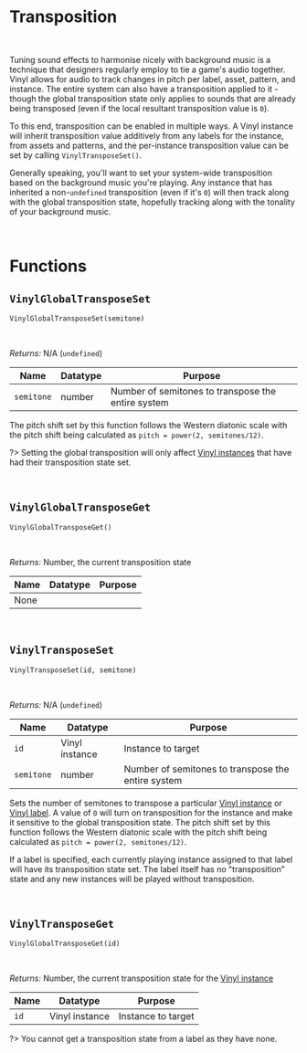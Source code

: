 # Transposition

&nbsp;

Tuning sound effects to harmonise nicely with background music is a technique that designers regularly employ to tie a game's audio together. Vinyl allows for audio to track changes in pitch per label, asset, pattern, and instance. The entire system can also have a transposition applied to it - though the global transposition state only applies to sounds that are already being transposed (even if the local resultant transposition value is `0`).

To this end, transposition can be enabled in multiple ways. A Vinyl instance will inherit transposition value additively from any labels for the instance, from assets and patterns, and the per-instance transposition value can be set by calling `VinylTransposeSet()`.

Generally speaking, you'll want to set your system-wide transposition based on the background music you're playing. Any instance that has inherited a non-`undefined` transposition (even if it's `0`) will then track along with the global transposition state, hopefully tracking along with the tonality of your background music.

&nbsp;

# Functions

## `VinylGlobalTransposeSet`

`VinylGlobalTransposeSet(semitone)`

&nbsp;

*Returns:* N/A (`undefined`)

|Name      |Datatype|Purpose                                           |
|----------|--------|--------------------------------------------------|
|`semitone`|number  |Number of semitones to transpose the entire system|

The pitch shift set by this function follows the Western diatonic scale with the pitch shift being calculated as `pitch = power(2, semitones/12)`.

?> Setting the global transposition will only affect [Vinyl instances](Terminology) that have had their transposition state set.

&nbsp;

## `VinylGlobalTransposeGet`

`VinylGlobalTransposeGet()`

&nbsp;

*Returns:* Number, the current transposition state

|Name|Datatype|Purpose|
|----|--------|-------|
|None|        |       |

&nbsp;

## `VinylTransposeSet`

`VinylTransposeSet(id, semitone)`

&nbsp;

*Returns:* N/A (`undefined`)

|Name      |Datatype      |Purpose                                           |
|----------|--------------|--------------------------------------------------|
|`id`      |Vinyl instance|Instance to target                                |
|`semitone`|number        |Number of semitones to transpose the entire system|

Sets the number of semitones to transpose a particular [Vinyl instance](Terminology) or [Vinyl label](Terminology). A value of `0` will turn on transposition for the instance and make it sensitive to the global transposition state. The pitch shift set by this function follows the Western diatonic scale with the pitch shift being calculated as `pitch = power(2, semitones/12)`.

If a label is specified, each currently playing instance assigned to that label will have its transposition state set. The label itself has no "transposition" state and any new instances will be played without transposition.

&nbsp;

## `VinylTransposeGet`

`VinylGlobalTransposeGet(id)`

&nbsp;

*Returns:* Number, the current transposition state for the [Vinyl instance](Terminology)

|Name|Datatype      |Purpose           |
|----|--------------|------------------|
|`id`|Vinyl instance|Instance to target|

?> You cannot get a transposition state from a label as they have none.
